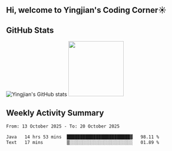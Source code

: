 ## Hi, welcome to Yingjian's Coding Corner☀️

## GitHub Stats
![Yingjian's GitHub stats](https://github-readme-stats.vercel.app/api?username=BigBigBai&show_icons=true&hide=stars,issues&hide_border=true&theme=merko&bg_color=00000000)
<img height="150em" src="https://github-readme-stats.vercel.app/api/top-langs/?username=BigBigBai&layout=compact&hide_border=true&theme=merko&bg_color=00000000"/>

## Weekly Activity Summary

<!--START_SECTION:waka-->

```txt
From: 13 October 2025 - To: 20 October 2025

Java   14 hrs 53 mins  ████████████████████████▓   98.11 %
Text   17 mins         ▒░░░░░░░░░░░░░░░░░░░░░░░░   01.89 %
```

<!--END_SECTION:waka-->


